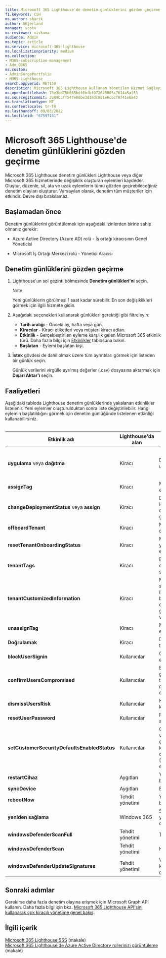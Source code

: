 ```yaml
---
title: Microsoft 365 Lighthouse'de denetim günlüklerini gözden geçirme
f1.keywords: CSH
ms.author: sharik
author: SKjerland
manager: scotv
ms-reviewer: vivkuma
audience: Admin
ms.topic: article
ms.service: microsoft-365-lighthouse
ms.localizationpriority: medium
ms.collection:
- M365-subscription-management
- Adm_O365
ms.custom:
- AdminSurgePortfolio
- M365-Lighthouse
search.appverid: MET150
description: Microsoft 365 Lighthouse kullanan Yönetilen Hizmet Sağlayıcıları (MSP) için denetim günlüklerini gözden geçirmeyi öğrenin.
ms.openlocfilehash: 73e3bd75b065bdf6bfbf072645005c7614a5af53
ms.sourcegitcommit: 2b89bcff547e00be3d38dc8d1e6cbcf8f41eba42
ms.translationtype: MT
ms.contentlocale: tr-TR
ms.lasthandoff: 09/03/2022
ms.locfileid: "67597161"
---
```

# <a name="review-audit-logs-in-microsoft-365-lighthouse"></a>Microsoft 365 Lighthouse'de denetim günlüklerini gözden geçirme

Microsoft 365 Lighthouse denetim günlükleri Lighthouse veya diğer Microsoft 365 hizmetlerinde değişiklik oluşturan eylemleri kaydeder. Oluştur, düzenle, sil, ata ve uzak eylemlerin tümü gözden geçirebileceğiniz denetim olayları oluşturur. Varsayılan olarak, denetim tüm müşteriler için etkindir. Devre dışı bırakılamaz.

## <a name="before-you-begin"></a>Başlamadan önce

Denetim günlüklerini görüntülemek için aşağıdaki izinlerden birine sahip olmanız gerekir:

- Azure Active Directory (Azure AD) rolü - İş ortağı kiracısının Genel Yöneticisi

- Microsoft İş Ortağı Merkezi rolü - Yönetici Aracısı

## <a name="review-audit-logs"></a>Denetim günlüklerini gözden geçirme

1. Lighthouse'un sol gezinti bölmesinde **Denetim günlükleri'ni** seçin.

    > [!NOTE]
    > Yeni günlüklerin görülmesi 1 saat kadar sürebilir. En son değişiklikleri görmek için ilgili hizmete gidin.

2. Aşağıdaki seçenekleri kullanarak günlükleri gerektiği gibi filtreleyin:

    - **Tarih aralığı** - Önceki ay, hafta veya gün.
    - **Kiracılar** - Kiracı etiketleri veya müşteri kiracı adları.
    - **Etkinlik** - Gerçekleştirilen eyleme karşılık gelen Microsoft 365 etkinlik türü. Daha fazla bilgi için [Etkinlikler](#activities) tablosuna bakın.
    - **Başlatan** - Eylemi başlatan kişi.

3. **İstek** gövdesi de dahil olmak üzere tüm ayrıntıları görmek için listeden bir günlük seçin.

    Günlük verilerini virgülle ayrılmış değerler (.csv) dosyasına aktarmak için **Dışarı Aktar'ı** seçin.

## <a name="activities"></a>Faaliyetleri

Aşağıdaki tabloda Lighthouse denetim günlüklerinde yakalanan etkinlikler listelenir. Yeni eylemler oluşturulduktan sonra liste değiştirilebilir. Hangi eylemin başlatıldığını görmek için denetim günlüğünde listelenen etkinliği kullanabilirsiniz.<br><br>

| Etkinlik adı | Lighthouse'da alan | Eylem başlatıldı | Hizmet etkilendi |
|--|--|--|--|
| **uygulama** veya **dağıtma** | Kiracı | Dağıtım planı uygulama | Azure AD, Microsoft Endpoint Manager (MEM) |
| **assignTag** | Kiracı | Müşteriden etiket uygulama | Lighthouse |
| **changeDeploymentStatus** veya **assign** | Kiracı | Dağıtım planı için eylem planı durumunu güncelleştirme | Lighthouse |
| **offboardTenant** | Kiracı | Müşteriyi devre dışı bırakma | Lighthouse |
| **resetTenantOnboardingStatus** | Kiracı | Müşteriyi yeniden etkinleştirme | Lighthouse |
| **tenantTags** | Kiracı | Etiket oluşturma veya silme | Lighthouse |
| **tenantCustomizedInformation** | Kiracı | Müşteri web sitesi veya iletişim bilgilerini oluşturma, güncelleştirme veya silme | Lighthouse |
| **unassignTag** | Kiracı | Müşteriden etiket kaldırma | Lighthouse |
| **Doğrulamak** | Kiracı | Dağıtım planını test edin | Azure AD |
| **blockUserSignin** | Kullanıcılar | Oturum açmayı engelle | Azure AD |
| **confirmUsersCompromised** | Kullanıcılar | Bir kullanıcının gizliliğinin tehlikeye girdiğini onaylama | Azure AD |
| **dismissUsersRisk** | Kullanıcılar | Kullanıcı riskini kapatma | Azure AD |
| **resetUserPassword** | Kullanıcılar | Parolayı sıfırlayın | Azure AD |
| **setCustomerSecurityDefaultsEnabledStatus** | Kullanıcılar | Güvenlik varsayılanlarıyla çok faktörlü kimlik doğrulamasını (MFA) etkinleştirme | Azure AD |
| **restartCihaz** | Aygıtları | Yeniden başlatma | Mem |
| **syncDevice** | Aygıtları | Eşitleme | Mem |
| **rebootNow** | Tehdit yönetimi | Yeni -den başlatma | Mem |
| **yeniden sağlama** | Windows 365 | Sağlamayı yeniden deneyin | Windows 365 |
| **windowsDefenderScanFull** | Tehdit yönetimi | Tam tarama | Mem |
| **windowsDefenderScan** | Tehdit yönetimi | Hızlı tarama | Mem |
| **windowsDefenderUpdateSignatures** | Tehdit yönetimi | Virüsten korumayı güncelleştirme | Mem |

## <a name="next-steps"></a>Sonraki adımlar

Gerekirse daha fazla denetim olayına erişmek için Microsoft Graph API kullanın. Daha fazla bilgi için bkz. [Microsoft 365 Lighthouse API'sini kullanarak çok kiracılı yönetime genel bakış](/graph/managedtenants-concept-overview).

## <a name="related-content"></a>İlgili içerik

[Microsoft 365 Lighthouse SSS](m365-lighthouse-faq.yml) (makale)\
[Microsoft 365 Lighthouse'de Azure Active Directory rollerinizi görüntüleme](m365-lighthouse-view-your-roles.md) (makale)